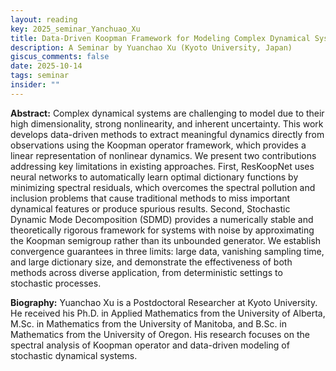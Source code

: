 ```yaml
---
layout: reading
key: 2025_seminar_Yanchuao_Xu
title: Data-Driven Koopman Framework for Modeling Complex Dynamical Systems
description: A Seminar by Yuanchao Xu (Kyoto University, Japan)
giscus_comments: false
date: 2025-10-14
tags: seminar
insider: ""
---
```


**Abstract:**
Complex dynamical systems are challenging to model due to their high dimensionality, strong nonlinearity, and inherent uncertainty. This work develops data-driven methods to extract meaningful dynamics directly from observations using the Koopman operator framework, which provides a linear representation of nonlinear dynamics. We present two contributions addressing key limitations in existing approaches. First, ResKoopNet uses neural networks to automatically learn optimal dictionary functions by minimizing spectral residuals, which overcomes the spectral pollution and inclusion problems that cause traditional methods to miss important dynamical features or produce spurious results. Second, Stochastic Dynamic Mode Decomposition (SDMD) provides a numerically stable and theoretically rigorous framework for systems with noise by approximating the Koopman semigroup rather than its unbounded generator. We establish convergence guarantees in three limits: large data, vanishing sampling time, and large dictionary size, and demonstrate the effectiveness of both methods across diverse application, from deterministic settings to stochastic processes.

**Biography:**
Yuanchao Xu is a Postdoctoral Researcher at Kyoto University. He received his Ph.D. in Applied Mathematics from the University of Alberta, M.Sc. in Mathematics from the University of Manitoba, and B.Sc. in Mathematics from the University of Oregon. His research focuses on the spectral analysis of Koopman operator and data-driven modeling of stochastic dynamical systems.

